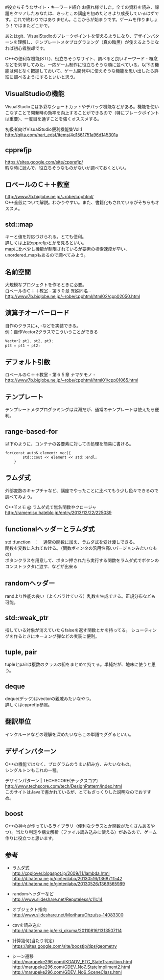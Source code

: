 #役立ちそうなサイト・キーワード紹介
お疲れ様でした。全ての資料を読み、課題をクリアしたあなたは、きっとこの講座を初めたときより成長しているはずです。これで終わりではありません。ここからが始まりです。ゲームを作りましょう！ではまたどこかで。

あとはgit、VisualStudioのブレークポイントを使えるようになり、デザインパターンを理解し、テンプレートメタプログラミング（真の暗黒）が使えるようになれば初心者脱却です。

C++の便利な機能(STL)、役立ちそうなサイト、調べると良いキーワード・概念などを列挙してみた。一応ゲーム制作に役立ちそうな順に並べている。以下の機能は何となく把握しておいて、ゲーム開発中に使えそうな機能を思い出したら詳細に調べるようにするといいと思う。  

  
## VisualStudioの機能  
VisualStudioには多彩なショートカットやデバック機能などがある。機能を使いこなすことで開発時の効率を向上することができるので（特にブレークポイントは重要）、一度目を通すことを強くオススメする。
  
初級者向けVisualStudio便利機能集Vol.1  
http://qiita.com/hart_edsf/items/4d1561751a96d145301a

## cpprefjp  
https://sites.google.com/site/cpprefjp/  
暇な時に読んで、役立ちそうなものがないか調べておくといい。   

## ロベールのＣ＋＋教室
http://www7b.biglobe.ne.jp/~robe/cpphtml/  
C++全般について解説。わかりやすい。また、書籍化もされているがそちらもオススメ。

## std::map  
キーと値を対応づけられる。とても便利。  
詳しくは上記cpprefjpとかを見るといい。  
mapに比べ少し機能が制限されているが要素の検索速度が早い、unordered_mapもあるので調べてみよう。  

## 名前空間  
大規模なプロジェクトを作るときに必要。  
ロベールのＣ＋＋教室 - 第５０章 異姓同名 -  
http://www7b.biglobe.ne.jp/~robe/cpphtml/html02/cpp02050.html

## 演算子オーバーロード
自作のクラスに+, -などを実装できる。  
例：自作Vector2クラスでこういうことができる

```cpp
Vector2 pt1, pt2, pt3;
pt3 = pt1 + pt2;
```

## デフォルト引数  
ロベールのＣ＋＋教室 - 第６５章 ナマケモノ -  
http://www7b.biglobe.ne.jp/~robe/cpphtml/html01/cpp01065.html

## テンプレート  
テンプレートメタプログラミングは深淵だが、通常のテンプレートは使えたら便利。  

## range-based-for  
以下のように、コンテナの各要素に対しての処理を簡易に書ける。  

```
for(const auto& element: vec){
        std::cout << element << std::endl;
    }
```

## ラムダ式  
外部変数のキャプチャなど、講座でやったことに比べてもう少し色々できるので調べてみよう。      
  
C++11メモ @ ラムダ式で無名関数やクロージャ  
http://ramemiso.hateblo.jp/entry/2013/12/22/225039
  
## functionalヘッダーとラムダ式  
std::function　：　通常の関数に加え、ラムダ式を受け渡しできる。    
関数を変数に入れておける。（関数ポインタの汎用性高いバージョンみたいなもの）  
ボタンクラスを用意して、ボタン押されたら実行する関数をラムダ式でボタンのコンストラクタに渡す、などが出来る  

## randomヘッダー
randより性能の良い（よくバラけている）乱数を生成できる。正規分布なども可能。

## std::weak_ptr  
指している対象が消えていたらfalseを返す関数とかを持ってる。
シューティングを作るときにホーミング弾などの実装に便利。  

## tuple, pair  
tupleとpairは複数のクラスの組をまとめて持てる。単純だが、地味に使うと思う。  

## deque  
deque(デック)はvectorの親戚みたいなやつ。  
詳しくはcpprefjp参照。  

## 翻訳単位  
インクルードなどの理解を深めたいならこの単語でググるといい。    
      
## デザインパターン
C++の機能ではなく、プログラムのうまい組み方、みたいなもの。  
シングルトンもこれの一種。  

デザインパターン | TECHSCORE(テックスコア)  
http://www.techscore.com/tech/DesignPattern/index.html  
このサイトはJavaで書かれているが、とてもざっくりした説明なのでおすすめ。

## boost
C++の神々が作っているライブラリ（便利なクラスとか関数がたくさんあるやつ）。当たり判定や構文解析（ファイル読み込みに使える）があるので、ゲーム作りに役立つと思います。  

## 参考  
* ラムダ式  
http://cpplover.blogspot.jp/2009/11/lambda.html  
http://d.hatena.ne.jp/gintenlabo/20130516/1368711542  
http://d.hatena.ne.jp/gintenlabo/20130526/1369565989  
  
* randomヘッダーなど  
http://www.slideshare.net/Reputeless/c11c14  
  
* オブジェクト指向  
http://www.slideshare.net/MoriharuOhzu/ss-14083300  
  
* csvを読み込む  
http://d.hatena.ne.jp/eiki_okuma/20110816/1313507114  
    
* 計算幾何(当たり判定)  
https://sites.google.com/site/boostjp/tips/geometry

* シーン遷移  
http://marupeke296.com/IKDADV_ETC_StateTransition.html  
http://marupeke296.com/GDEV_No7_StateImpliment2.html  
http://marupeke296.com/GDEV_No6_SceneClass.html